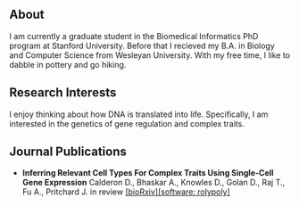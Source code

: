 ## About

I am currently a graduate student in the Biomedical Informatics PhD program at Stanford University. Before that I recieved my B.A. in Biology and Computer Science from Wesleyan University. With my free time, I like to dabble in pottery and go hiking.

## Research Interests

I enjoy thinking about how DNA is translated into life. Specifically, I am interested in the genetics of gene regulation and complex traits.

## Journal Publications


+ **Inferring Relevant Cell Types For Complex Traits Using Single-Cell Gene Expression**
   Calderon D., Bhaskar A., Knowles D., Golan D., Raj T., Fu A., Pritchard J.
   in review
   [[bioRxiv]](http://biorxiv.org/content/early/2017/05/10/136283)[[software: rolypoly]](https://cran.r-project.org/package=rolypoly)
